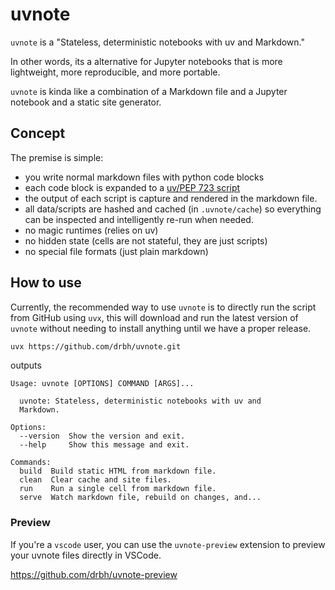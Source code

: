 # uvnote

`uvnote` is a "Stateless, deterministic notebooks with uv and Markdown."

In other words, its a alternative for Jupyter notebooks that is more lightweight, more reproducible, and more portable.

`uvnote` is kinda like a combination of a Markdown file and a Jupyter notebook and a static site generator.

## Concept

The premise is simple:

- you write normal markdown files with python code blocks
- each code block is expanded to a [uv/PEP 723 script](https://docs.astral.sh/uv/guides/scripts/#running-scripts)
- the output of each script is capture and rendered in the markdown file.
- all data/scripts are hashed and cached (in `.uvnote/cache`) so everything can be inspected and intelligently re-run when needed.
- no magic runtimes (relies on uv)
- no hidden state (cells are not stateful, they are just scripts)
- no special file formats (just plain markdown)

## How to use

Currently, the recommended way to use `uvnote` is to directly run the script from GitHub using `uvx`, this will download and run the latest version of `uvnote` without needing to install anything until we have a proper release.

```bash
uvx https://github.com/drbh/uvnote.git
```

outputs

```text
Usage: uvnote [OPTIONS] COMMAND [ARGS]...

  uvnote: Stateless, deterministic notebooks with uv and
  Markdown.

Options:
  --version  Show the version and exit.
  --help     Show this message and exit.

Commands:
  build  Build static HTML from markdown file.
  clean  Clear cache and site files.
  run    Run a single cell from markdown file.
  serve  Watch markdown file, rebuild on changes, and...
```

### Preview

If you're a `vscode` user, you can use the `uvnote-preview` extension to preview your uvnote files directly in VSCode.

https://github.com/drbh/uvnote-preview

